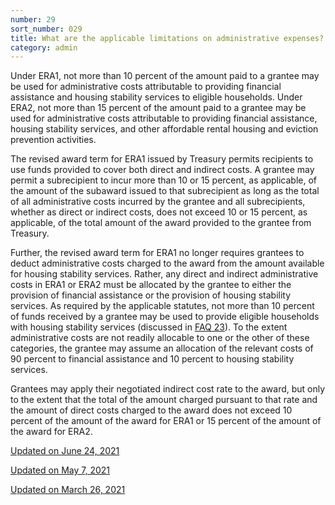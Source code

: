 ```yaml
---
number: 29
sort_number: 029
title: What are the applicable limitations on administrative expenses?
category: admin
---
```


Under ERA1, not more than 10 percent of the amount paid to a grantee may be used for
administrative costs attributable to providing financial assistance and housing stability services to eligible households. Under ERA2, not more than 15 percent of the amount paid to a grantee may be used for administrative costs attributable to providing financial assistance, housing stability services, and other affordable rental housing and eviction prevention activities.

The revised award term for ERA1 issued by Treasury permits recipients to use funds provided to cover both direct and indirect costs. A grantee may permit a subrecipient to incur more than 10 or 15 percent, as applicable, of the amount of the subaward issued to that subrecipient as long as the total of all administrative costs incurred by the grantee and all subrecipients, whether as direct or indirect costs, does not exceed 10 or 15 percent, as applicable, of the total amount of the award provided to the grantee from Treasury.

Further, the revised award term for ERA1 no longer requires grantees to deduct administrative costs charged to the award from the amount available for housing stability services. Rather, any direct and indirect administrative costs in ERA1 or ERA2 must be allocated by the grantee to either the provision of financial assistance or the provision of housing stability services. As required by the applicable statutes, not more than 10 percent of funds received by a grantee may be used to provide eligible households with housing stability services (discussed in <a href="{{ site.baseurl }}/faqs#23">FAQ 23</a>). To the extent administrative costs are not readily allocable to one or the other of these categories, the grantee may assume an allocation of the relevant costs of 90 percent to financial assistance and 10 percent to housing stability services.

Grantees may apply their negotiated indirect cost rate to the award, but only to the extent that the total of the amount charged pursuant to that rate and the amount of direct costs charged to the award does not exceed 10 percent of the amount of the award for ERA1 or 15 percent of the amount of the award for ERA2.

<a href="{{ site.baseurl }}/implementation-guidance/changes/" class="era-guidance__datestamp">Updated on June 24, 2021</a>

<a href="{{ site.baseurl }}/implementation-guidance/changes/" class="era-guidance__datestamp">Updated on May 7, 2021</a>

<a href="{{ site.baseurl }}/implementation-guidance/changes/" class="era-guidance__datestamp">Updated on March 26, 2021</a>